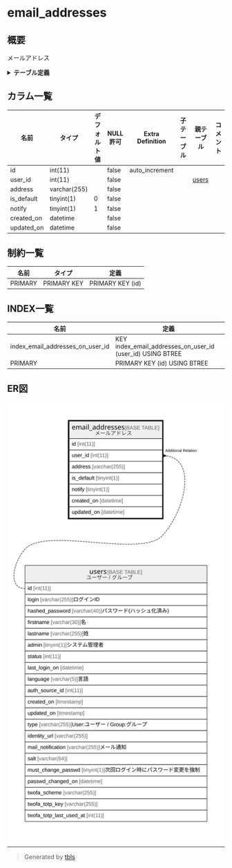 # email_addresses

## 概要

メールアドレス

<details>
<summary><strong>テーブル定義</strong></summary>

```sql
CREATE TABLE `email_addresses` (
  `id` int(11) NOT NULL AUTO_INCREMENT,
  `user_id` int(11) NOT NULL,
  `address` varchar(255) NOT NULL,
  `is_default` tinyint(1) NOT NULL DEFAULT '0',
  `notify` tinyint(1) NOT NULL DEFAULT '1',
  `created_on` datetime NOT NULL,
  `updated_on` datetime NOT NULL,
  PRIMARY KEY (`id`),
  KEY `index_email_addresses_on_user_id` (`user_id`)
) ENGINE=InnoDB AUTO_INCREMENT=[Redacted by tbls] DEFAULT CHARSET=utf8
```

</details>

## カラム一覧

| 名前         | タイプ          | デフォルト値       | NULL許可   | Extra Definition | 子テーブル      | 親テーブル             | コメント     |
| ---------- | ------------ | ------------ | -------- | ---------------- | ---------- | ----------------- | -------- |
| id         | int(11)      |              | false    | auto_increment   |            |                   |          |
| user_id    | int(11)      |              | false    |                  |            | [users](users.md) |          |
| address    | varchar(255) |              | false    |                  |            |                   |          |
| is_default | tinyint(1)   | 0            | false    |                  |            |                   |          |
| notify     | tinyint(1)   | 1            | false    |                  |            |                   |          |
| created_on | datetime     |              | false    |                  |            |                   |          |
| updated_on | datetime     |              | false    |                  |            |                   |          |

## 制約一覧

| 名前      | タイプ         | 定義               |
| ------- | ----------- | ---------------- |
| PRIMARY | PRIMARY KEY | PRIMARY KEY (id) |

## INDEX一覧

| 名前                               | 定義                                                         |
| -------------------------------- | ---------------------------------------------------------- |
| index_email_addresses_on_user_id | KEY index_email_addresses_on_user_id (user_id) USING BTREE |
| PRIMARY                          | PRIMARY KEY (id) USING BTREE                               |

## ER図

![er](email_addresses.svg)

---

> Generated by [tbls](https://github.com/k1LoW/tbls)
